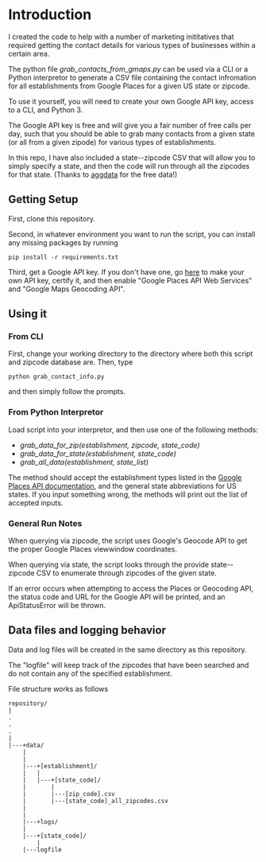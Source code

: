 # Introduction

I created the code to help with a number of marketing inititatives
that required getting the contact details for various types of
businesses within a certain area.

The python file *grab\_contacts\_from\_gmaps.py* can be used via a CLI
or a Python interpretor to generate a CSV file containing the contact
infromation for all establishments from Google Places for a given US
state or zipcode.

To use it yourself, you will need to create your own Google API key,
access to a CLI, and Python 3.

The Google API key is free and will give you a fair number of free
calls per day, such that you should be able to grab many contacts from
a given state (or all from a given zipode) for various types of
establishments.

In this repo, I have also included a state--zipcode CSV that will
allow you to simply specify a state, and then the code will run
through all the zipcodes for that state. (Thanks to
[aggdata](https://www.aggdata.com/) for the free data!)

## Getting Setup

First, clone this repository.

Second, in whatever environment you want to run the script, you can
install any missing packages by running

`pip install -r requirements.txt`

Third, get a Google API key.  If you don't have one, go
[here](https://developers.google.com/places/web-service/get-api-key#get_an_api_key)
to make your own API key, certify it, and then enable "Google Places
API Web Services" and "Google Maps Geocoding API".


## Using it

### From CLI

First, change your working directory to the directory where
both this script and zipcode database are. Then, type

`python grab_contact_info.py`

and then simply follow the prompts.

### From Python Interpretor

Load script into your interpretor, and then use one of the following methods:

* *grab\_data\_for\_zip(establishment, zipcode, state_code)*
* *grab\_data\_for\_state(establishment, state_code)*
* *grab\_all\_data(establishment, state_list)*

The method should accept the establishment types listed in the [Google
Places API
documentation](https://developers.google.com/places/web-service/supported_types),
and the general state abbreviations for US states.  If you input
something wrong, the methods will print out the list of accepted inputs.


### General Run Notes

When querying via zipcode, the script uses Google's Geocode API to get the
proper Google Places viewwindow coordinates.

When querying via state, the script looks through the provide
state--zipcode CSV to enumerate through zipcodes of the given state.

If an error occurs when attempting to access the Places or Geocoding
API, the status code and URL for the Google API will be printed, and
an ApiStatusError will be thrown.


## Data files and logging behavior

Data and log files will be created in the same directory as this repository.

The "logfile" will keep track of the zipcodes that have been searched
and do not contain any of the specified establishment.

File structure works as follows

```
repository/
|
.
.
.
|
|---+data/
    |
    |
    |---+[establishment]/
    |   |
    |   |---+[state_code]/
    |       |
    |       |---[zip_code].csv
    |       |---[state_code]_all_zipcodes.csv
    |   
    |
    |---+logs/
    |
    |---+[state_code]/
        |
	|---logfile
```